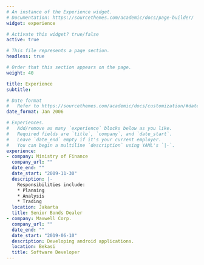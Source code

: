```yaml
---
# An instance of the Experience widget.
# Documentation: https://sourcethemes.com/academic/docs/page-builder/
widget: experience

# Activate this widget? true/false
active: true

# This file represents a page section.
headless: true

# Order that this section appears on the page.
weight: 40

title: Experience
subtitle:

# Date format
#   Refer to https://sourcethemes.com/academic/docs/customization/#date-format
date_format: Jan 2006

# Experiences.
#   Add/remove as many `experience` blocks below as you like.
#   Required fields are `title`, `company`, and `date_start`.
#   Leave `date_end` empty if it's your current employer.
#   You can begin a multiline `description` using YAML's `|-`.
experience:
- company: Ministry of Finance
  company_url: ""
  date_end: ""
  date_start: "2009-11-30"
  description: |-
    Responsibilities include:
    * Planning
    * Analysis
    * Trading
  location: Jakarta
  title: Senior Bonds Dealer
- company: Maxwell Corp.
  company_url: ""
  date_end: ""
  date_start: "2019-06-10"
  description: Developing android applications.
  location: Bekasi
  title: Software Developer
---
```

